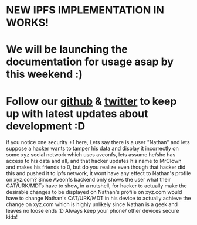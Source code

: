 # NEW IPFS IMPLEMENTATION IN WORKS!

# We will be launching the documentation for usage asap by this weekend :)

# Follow our [github](https://github.com/jay0x5/Aveon) & [twitter](https://twitter.com/AveonJS) to keep up with latest updates about development :D


if you notice one security +1 here, Lets say there is a user "Nathan" and lets suppose a hacker wants to tamper his data and display it incorrectly on some xyz social network which uses aveonfs, lets assume he/she has access to his data and all, and that hacker updates his name to MrClown and makes his friends to 0, but do you realize even though that hacker did this and pushed it to ipfs network, it wont have any effect to Nathan's profile on xyz.com? Since Aveonfs backend only shows the user what their CAT/URK/MDTs have to show, in a nutshell, for hacker to actually make the desirable changes to be displayed on Nathan's profile on xyz.com would have to change Nathan's CAT/URK/MDT in his device to actually achieve the change on xyz.com which is highly unlikely since Nathan is a geek and leaves no loose ends :D Always keep your phone/ other devices secure kids!